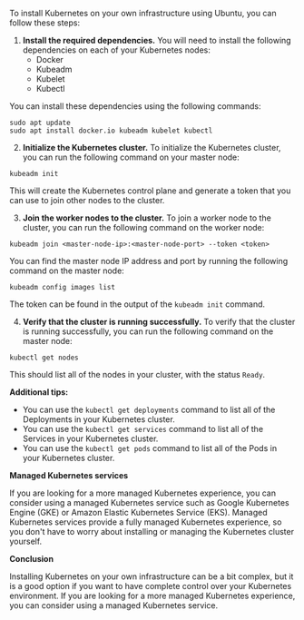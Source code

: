 To install Kubernetes on your own infrastructure using Ubuntu, you can follow these steps:

1. **Install the required dependencies.** You will need to install the following dependencies on each of your Kubernetes nodes:
    * Docker
    * Kubeadm
    * Kubelet
    * Kubectl

You can install these dependencies using the following commands:

```
sudo apt update
sudo apt install docker.io kubeadm kubelet kubectl
```

2. **Initialize the Kubernetes cluster.** To initialize the Kubernetes cluster, you can run the following command on your master node:

```
kubeadm init
```

This will create the Kubernetes control plane and generate a token that you can use to join other nodes to the cluster.

3. **Join the worker nodes to the cluster.** To join a worker node to the cluster, you can run the following command on the worker node:

```
kubeadm join <master-node-ip>:<master-node-port> --token <token>
```

You can find the master node IP address and port by running the following command on the master node:

```
kubeadm config images list
```

The token can be found in the output of the `kubeadm init` command.

4. **Verify that the cluster is running successfully.** To verify that the cluster is running successfully, you can run the following command on the master node:

```
kubectl get nodes
```

This should list all of the nodes in your cluster, with the status `Ready`.

**Additional tips:**

* You can use the `kubectl get deployments` command to list all of the Deployments in your Kubernetes cluster.
* You can use the `kubectl get services` command to list all of the Services in your Kubernetes cluster.
* You can use the `kubectl get pods` command to list all of the Pods in your Kubernetes cluster.

**Managed Kubernetes services**

If you are looking for a more managed Kubernetes experience, you can consider using a managed Kubernetes service such as Google Kubernetes Engine (GKE) or Amazon Elastic Kubernetes Service (EKS). Managed Kubernetes services provide a fully managed Kubernetes experience, so you don't have to worry about installing or managing the Kubernetes cluster yourself.

**Conclusion**

Installing Kubernetes on your own infrastructure can be a bit complex, but it is a good option if you want to have complete control over your Kubernetes environment. If you are looking for a more managed Kubernetes experience, you can consider using a managed Kubernetes service.
